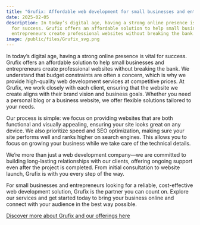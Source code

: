 ```yaml
---
title: "Grufix: Affordable web development for small businesses and entrepreneurs"
date: 2025-02-05
description: In today’s digital age, having a strong online presence is vital
  for success. Grufix offers an affordable solution to help small businesses and
  entrepreneurs create professional websites without breaking the bank.
image: /public/files/Grufix_svg.png
---
```

In today’s digital age, having a strong online presence is vital for success. Grufix offers an affordable solution to help small businesses and entrepreneurs create professional websites without breaking the bank. We understand that budget constraints are often a concern, which is why we provide high-quality web development services at competitive prices. At Grufix, we work closely with each client, ensuring that the website we create aligns with their brand vision and business goals. Whether you need a personal blog or a business website, we offer flexible solutions tailored to your needs.

Our process is simple: we focus on providing websites that are both functional and visually appealing, ensuring your site looks great on any device. We also prioritize speed and SEO optimization, making sure your site performs well and ranks higher on search engines. This allows you to focus on growing your business while we take care of the technical details.

We’re more than just a web development company—we are committed to building long-lasting relationships with our clients, offering ongoing support even after the project is completed. From initial consultation to website launch, Grufix is with you every step of the way.

For small businesses and entrepreneurs looking for a reliable, cost-effective web development solution, Grufix is the partner you can count on. Explore our services and get started today to bring your business online and connect with your audience in the best way possible.  
  
[Discover more about Grufix and our offerings here](https://www.grufix.nl/)